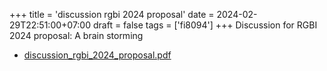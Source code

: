 +++
title = 'discussion rgbi 2024 proposal'
date = 2024-02-29T22:51:00+07:00
draft = false
tags = ['fi8094']
+++
Discussion for RGBI 2024 proposal: A brain storming
<!--more-->

+ [discussion_rgbi_2024_proposal.pdf](https://osf.io/rfexm)
